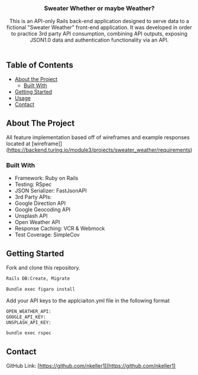 
  <h3 align="center">Sweater Whether or maybe Weather?</h3>

  <p align="center">
    This is an API-only Rails back-end application designed to serve data to a fictional "Sweater Weather" front-end application. It was developed in order to practice 3rd party API consumption, combining API outputs, exposing JSON1.0 data and authentication functionality via an API.
    <br />
    <br />
  </p>
</p>



<!-- TABLE OF CONTENTS -->
## Table of Contents

* [About the Project](#about-the-project)
  * [Built With](#built-with)
* [Getting Started](#getting-started)
* [Usage](#usage)
* [Contact](#contact)


<!-- ABOUT THE PROJECT -->
## About The Project

All feature implementation based off of wireframes and example responses located at [wireframe]](https://backend.turing.io/module3/projects/sweater_weather/requirements)


### Built With

* Framework: Ruby on Rails
* Testing: RSpec
* JSON Serializer: FastJsonAPI
* 3rd Party APIs:
* Google Direction  API
* Google Geocoding API
* Unsplash API
* Open Weather API
* Response Caching: VCR & Webmock
* Test Coverage: SimpleCov


<!-- GETTING STARTED -->
## Getting Started

Fork and clone this repository.
```sh
Rails DB:Create, Migrate
```

```sh
Bundle exec figaro install
```

Add your API keys to the applciaiton.yml file in the following format
```sh
OPEN_WEATHER_API: 
GOOGLE_API_KEY: 
UNSPLASH_API_KEY: 
```
```sh
bundle exec rspec
```


<!-- CONTACT -->
## Contact

GitHub Link: [https://github.com/nkeller1](https://github.com/nkeller1)



